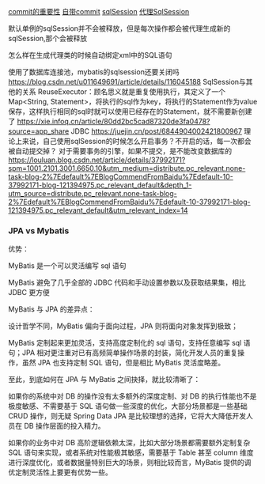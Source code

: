 [commit的重要性](https://mp.weixin.qq.com/s/SDkOdyLpRkcf0epxhPQEVg)
[自带commit](https://mp.weixin.qq.com/s/5v6kmsi9dBSjy8U4Fy9kmg)
[sqlSession](https://mp.weixin.qq.com/s/J6RD25sV_EIA6xuiomJC2g)
[代理SqlSession](https://www.cnblogs.com/yougewe/p/10072740.html)


默认单例的sqlSession并不会被释放，但是每次操作都会被代理生成新的sqlSession,那个会被释放


怎么样在生成代理类的时候自动绑定xml中的SQL语句

使用了数据库连接池，mybatis的sqlsession还要关闭吗
https://blog.csdn.net/u011649691/article/details/116045188 SqlSession与其他的关系
ReuseExecutor：顾名思义就是重复使用执行，其定义了一个Map<String, Statement>，将执行的sql作为key，将执行的Statement作为value保存，这样执行相同的sql时就可以使用已经存在的Statement，就不需要新创建了
https://xie.infoq.cn/article/80dd2bc5cad87320de3fa0478?source=app_share JDBC
https://juejin.cn/post/6844904002421800967 理论上来说，自己使用sqlSession的时候怎么开启事务？不开启的话，每一次都会被自动提交掉？
对于需要事务的引擎，如果不提交，是不能改变数据库的 https://louluan.blog.csdn.net/article/details/37992171?spm=1001.2101.3001.6650.10&utm_medium=distribute.pc_relevant.none-task-blog-2%7Edefault%7EBlogCommendFromBaidu%7Edefault-10-37992171-blog-121394975.pc_relevant_default&depth_1-utm_source=distribute.pc_relevant.none-task-blog-2%7Edefault%7EBlogCommendFromBaidu%7Edefault-10-37992171-blog-121394975.pc_relevant_default&utm_relevant_index=14


### JPA vs Mybatis
优势：

MyBatis 是一个可以灵活编写 sql 语句

MyBatis 避免了几乎全部的 JDBC 代码和手动设置参数以及获取结果集，相比 JDBC 更方便


MyBatis 与 JPA 的差异点：

设计哲学不同，MyBatis 偏向于面向过程，JPA 则将面向对象发挥到极致；

MyBatis 定制起来更加灵活，支持高度定制化的 sql 语句，支持任意编写 sql 语句；JPA 相对更注重对已有高频简单操作场景的封装，简化开发人员的重复操作，虽然 JPA 也支持定制 SQL 语句，但是相比 MyBatis 灵活度略差。


至此，到底如何在 JPA 与 MyBatis 之间抉择，就比较清晰了：

如果你的系统中对 DB 的操作没有太多额外的深度定制、对 DB 的执行性能也不是极度敏感、不需要基于 SQL 语句做一些深度的优化，大部分场景都是一些基础 CRUD 操作，则无疑 Spring Data JPA 是比较理想的选择，它将大大降低开发人员在 DB 操作层面的投入精力。

如果你的业务中对 DB 高阶逻辑依赖太深，比如大部分场景都需要额外定制复杂 SQL 语句来实现，或者系统对性能极其敏感，需要基于 Table 甚至 column 维度进行深度优化，或者数据量特别巨大的场景，则相比较而言，MyBatis 提供的调优定制灵活性上要更有优势一些。